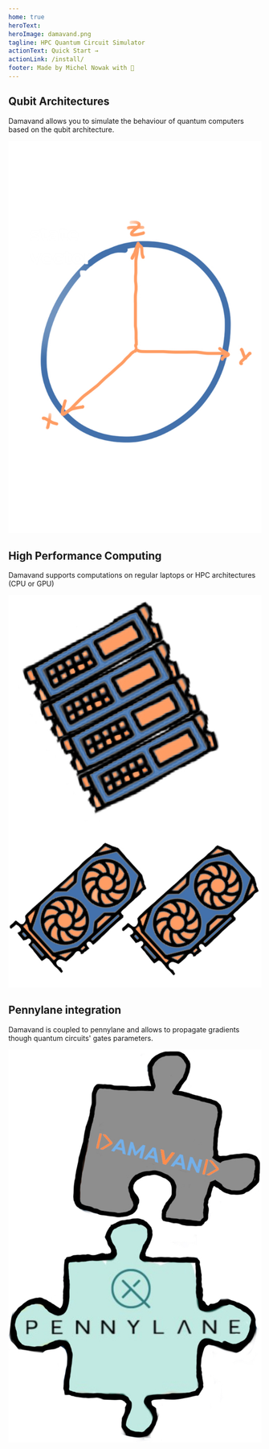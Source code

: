 ```yaml
---
home: true
heroText:
heroImage: damavand.png
tagline: HPC Quantum Circuit Simulator
actionText: Quick Start →
actionLink: /install/
footer: Made by Michel Nowak with 🧡
---
```

<div class="features">
  <div  class="feature">
  <h2 href="/guide/README.md"> Qubit Architectures </h2>
  <p> Damavand allows you to simulate the behaviour of quantum computers based on the qubit architecture.</p>
  <img src="/damavand_qubit.png">
  </div>
  <div class="feature">
  <h2> High Performance Computing </h2>
  <p> Damavand supports computations on regular laptops or HPC architectures (CPU or GPU)</p>
  <img src="/damavand_hpc.png">
  </div>
  <div class="feature">
  <h2> Pennylane integration</h2>
  <p> Damavand is coupled to pennylane and allows to propagate gradients though quantum circuits' gates parameters.</p>
  <img src="/damavand_pennylane.png">
  </div>
</div>
